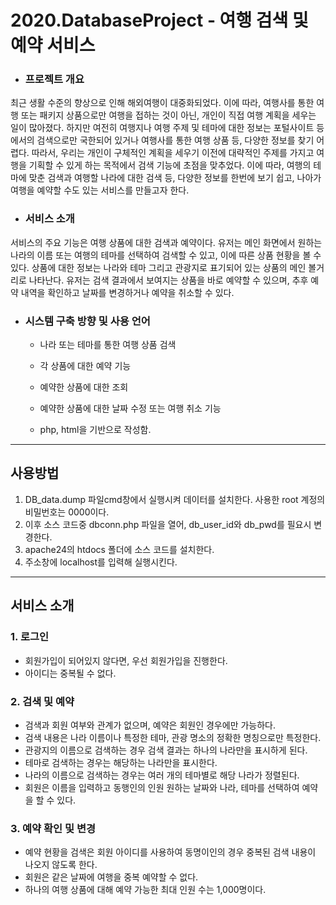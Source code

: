 # 2020.DatabaseProject - 여행 검색 및 예약 서비스


+ ### 프로젝트 개요
 최근 생활 수준의 향상으로 인해 해외여행이 대중화되었다. 이에 따라, 여행사를 통한 여행 또는 패키지 상품으로만 여행을 접하는 것이 아닌, 개인이 직접 여행 계획을 세우는 일이 많아졌다. 하지만 여전히 여행지나 여행 주제 및 테마에 대한 정보는 포털사이트 등에서의 검색으로만 국한되어 있거나 여행사를 통한 여행 상품 등, 다양한 정보를 찾기 어렵다. 따라서, 우리는 개인이 구체적인 계획을 세우기 이전에 대략적인 주제를 가지고 여행을 기획할 수 있게 하는 목적에서 검색 기능에 초점을 맞추었다. 이에 따라, 여행의 테마에 맞춘 검색과 여행할 나라에 대한 검색 등, 다양한 정보를 한번에 보기 쉽고, 나아가 여행을 예약할 수도 있는 서비스를 만들고자 한다.


+ ### 서비스 소개
 서비스의 주요 기능은 여행 상품에 대한 검색과 예약이다. 유저는 메인 화면에서 원하는 나라의 이름 또는 여행의 테마를 선택하여 검색할 수 있고, 이에 따른 상품 현황을 볼 수 있다. 상품에 대한 정보는 나라와 테마 그리고 관광지로 표기되어 있는 상품의 메인 볼거리로 나타난다. 유저는 검색 결과에서 보여지는 상품을 바로 예약할 수 있으며, 추후 예약 내역을 확인하고 날짜를 변경하거나 예약을 취소할 수 있다.


+ ### 시스템 구축 방향 및 사용 언어
    + 나라 또는 테마를 통한 여행 상품 검색
    + 각 상품에 대한 예약 기능
    + 예약한 상품에 대한 조회
    + 예약한 상품에 대한 날짜 수정 또는 여행 취소 기능

    + php, html을 기반으로 작성함.
--------------------------------------------------------
## 사용방법
1. DB_data.dump 파일cmd창에서 실행시켜 데이터를 설치한다. 사용한 root 계정의 비밀번호는 0000이다.
2. 이후 소스 코드중 dbconn.php 파일을 열어, db_user_id와 db_pwd를 필요시 변경한다.
3. apache24의 htdocs 폴더에 소스 코드를 설치한다.
4. 주소창에 localhost를 입력해 실행시킨다.

-----

## 서비스 소개
### 1. 로그인
 + 회원가입이 되어있지 않다면, 우선 회원가입을 진행한다.
 + 아이디는 중복될 수 없다.

### 2. 검색 및 예약
 + 검색과 회원 여부와 관계가 없으며, 예약은 회원인 경우에만 가능하다.
 + 검색 내용은 나라 이름이나 특정한 테마, 관광 명소의 정확한 명칭으로만 특정한다.
 + 관광지의 이름으로 검색하는 경우 검색 결과는 하나의 나라만을 표시하게 된다.
 + 테마로 검색하는 경우는 해당하는 나라만을 표시한다.
 + 나라의 이름으로 검색하는 경우는 여러 개의 테마별로 해당 나라가 정렬된다.
 + 회원은 이름을 입력하고 동행인의 인원 원하는 날짜와 나라, 테마를 선택하여 예약을 할 수 있다.
 
### 3. 예약 확인 및 변경
 + 예약 현황을 검색은 회원 아이디를 사용하여 동명이인의 경우 중복된 검색 내용이 나오지 않도록 한다.
 + 회원은 같은 날짜에 여행을 중복 예약할 수 없다.
 + 하나의 여행 상품에 대해 예약 가능한 최대 인원 수는 1,000명이다.



